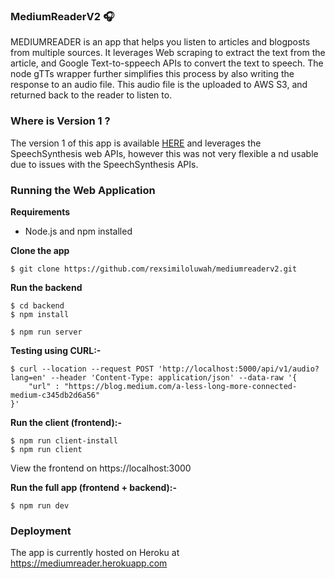 ### MediumReaderV2 🎧
MEDIUMREADER is an app that helps you listen to articles and blogposts from multiple sources. It leverages Web scraping to extract the text from the article, and Google Text-to-sppeech APIs to convert the text to speech. The node gTTs wrapper further simplifies this process by also writing the response to an audio file. This audio file is the uploaded to AWS S3, and returned back to the reader to listen to.

### Where is Version 1 ?
The version 1 of this app is available [HERE](https://github.com/rexsimiloluwah/mediumreader) and leverages the SpeechSynthesis web APIs, however this was not very flexible a nd usable due to issues with the SpeechSynthesis APIs.

### Running the Web Application 

**Requirements**
- Node.js and npm installed

**Clone the app**
```
$ git clone https://github.com/rexsimiloluwah/mediumreaderv2.git
```

**Run the backend**
```
$ cd backend
$ npm install 
```

```
$ npm run server
```

**Testing using CURL:-**
```
$ curl --location --request POST 'http://localhost:5000/api/v1/audio?lang=en' --header 'Content-Type: application/json' --data-raw '{
    "url" : "https://blog.medium.com/a-less-long-more-connected-medium-c345db2d6a56"
}'
```

**Run the client (frontend):-** 
```
$ npm run client-install
$ npm run client 
```

View the frontend on https://localhost:3000

**Run the full app (frontend + backend):-**
```
$ npm run dev
```

### Deployment 
The app is currently hosted on Heroku at https://mediumreader.herokuapp.com
